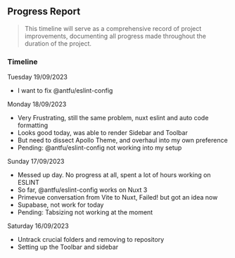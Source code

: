 ## Progress Report
> This timeline will serve as a comprehensive record of project improvements, documenting all progress made throughout the duration of the project.

### Timeline
Tuesday  19/09/2023
- I want to fix @antfu/eslint-config

Monday 18/09/2023
- Very Frustrating, still the same problem, nuxt eslint and auto code formatting
- Looks good today, was able to render Sidebar and Toolbar
- But need to dissect Apollo Theme, and overhaul into my own preference
- Pending: @antfu/eslint-config not working into my setup


Sunday 17/09/2023
- Messed up day. No progress at all, spent a lot of hours working on ESLINT
- So far, @antfu/eslint-config works on Nuxt 3
- Primevue conversation from Vite to Nuxt, Failed! but got an idea now
- Supabase, not work for today
- Pending: Tabsizing not working at the moment


Saturday 16/09/2023
- Untrack crucial folders and removing to repository
- Setting up the Toolbar and sidebar
